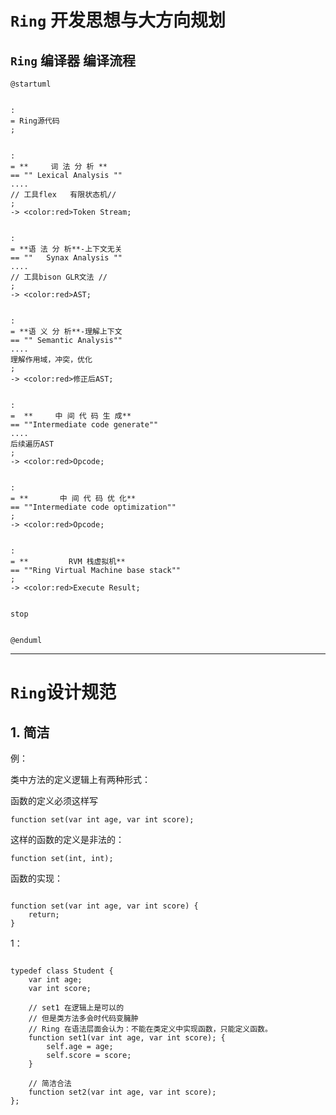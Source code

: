 # ```Ring``` 开发思想与大方向规划


## ```Ring``` 编译器 编译流程

```plantuml
@startuml


:
= Ring源代码
;


:
= **     词 法 分 析 **
== "" Lexical Analysis ""
....
// 工具flex   有限状态机//
;
-> <color:red>Token Stream;


:
= **语 法 分 析**-上下文无关
== ""   Synax Analysis ""
....
// 工具bison GLR文法 //
;
-> <color:red>AST;


:
= **语 义 分 析**-理解上下文
== "" Semantic Analysis""
....
理解作用域，冲突，优化
;
-> <color:red>修正后AST;


:
=  **     中 间 代 码 生 成**
== ""Intermediate code generate""
....
后续遍历AST
;
-> <color:red>Opcode;


:
= **       中 间 代 码 优 化**
== ""Intermediate code optimization""
;
-> <color:red>Opcode;


:
= **         RVM 栈虚拟机**
== ""Ring Virtual Machine base stack""
;
-> <color:red>Execute Result;


stop


@enduml
```





-------------------

# ```Ring```设计规范 

## 1. 简洁

例：

类中方法的定义逻辑上有两种形式：

函数的定义必须这样写
```ring
function set(var int age, var int score);
```

这样的函数的定义是非法的：
```ring
function set(int, int);
```


函数的实现：
```ring

function set(var int age, var int score) {
    return;
}
```

1：

```ring

typedef class Student {
    var int age;
    var int score;

    // set1 在逻辑上是可以的
    // 但是类方法多会时代码变臃肿
    // Ring 在语法层面会认为：不能在类定义中实现函数，只能定义函数。
    function set1(var int age, var int score); {
        self.age = age;
        self.score = score;
    }

    // 简洁合法
    function set2(var int age, var int score); 
};

```





